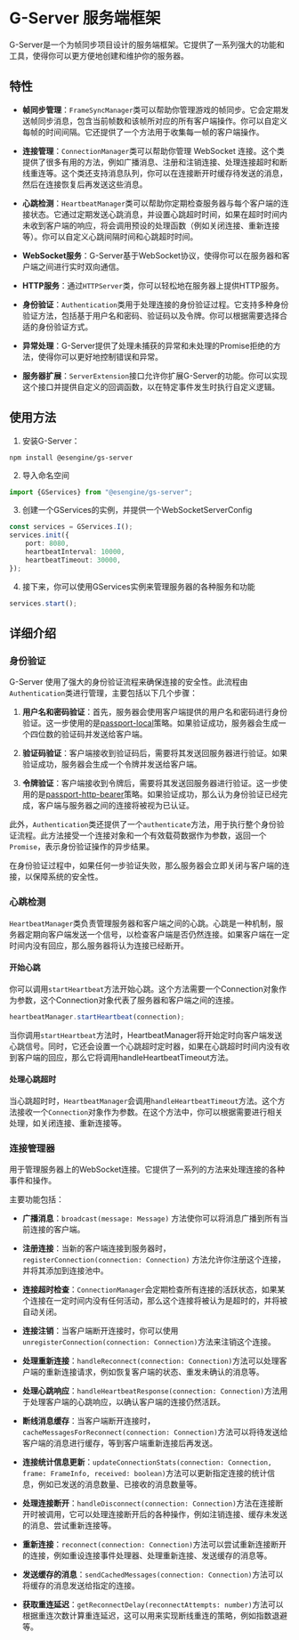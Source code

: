 # G-Server 服务端框架

G-Server是一个为帧同步项目设计的服务端框架。它提供了一系列强大的功能和工具，使得你可以更方便地创建和维护你的服务器。

## 特性

- **帧同步管理**：`FrameSyncManager`类可以帮助你管理游戏的帧同步。它会定期发送帧同步消息，包含当前帧数和该帧所对应的所有客户端操作。你可以自定义每帧的时间间隔。它还提供了一个方法用于收集每一帧的客户端操作。

- **连接管理**：`ConnectionManager`类可以帮助你管理 WebSocket 连接。这个类提供了很多有用的方法，例如广播消息、注册和注销连接、处理连接超时和断线重连等。这个类还支持消息队列，你可以在连接断开时缓存待发送的消息，然后在连接恢复后再发送这些消息。

- **心跳检测**：`HeartbeatManager`类可以帮助你定期检查服务器与每个客户端的连接状态。它通过定期发送心跳消息，并设置心跳超时时间，如果在超时时间内未收到客户端的响应，将会调用预设的处理函数（例如关闭连接、重新连接等）。你可以自定义心跳间隔时间和心跳超时时间。

- **WebSocket服务**：G-Server基于WebSocket协议，使得你可以在服务器和客户端之间进行实时双向通信。

- **HTTP服务**：通过`HTTPServer`类，你可以轻松地在服务器上提供HTTP服务。

- **身份验证**：`Authentication`类用于处理连接的身份验证过程。它支持多种身份验证方法，包括基于用户名和密码、验证码以及令牌。你可以根据需要选择合适的身份验证方式。

- **异常处理**：G-Server提供了处理未捕获的异常和未处理的Promise拒绝的方法，使得你可以更好地控制错误和异常。

- **服务器扩展**：`ServerExtension`接口允许你扩展G-Server的功能。你可以实现这个接口并提供自定义的回调函数，以在特定事件发生时执行自定义逻辑。

## 使用方法

1. 安装G-Server：
```
npm install @esengine/gs-server
```

2. 导入命名空间
```ts
import {GServices} from "@esengine/gs-server";
```

3. 创建一个GServices的实例，并提供一个WebSocketServerConfig

```ts
const services = GServices.I();
services.init({
    port: 8080,
    heartbeatInterval: 10000,
    heartbeatTimeout: 30000,
});
```

4. 接下来，你可以使用GServices实例来管理服务器的各种服务和功能

```ts
services.start();
```

## 详细介绍

### 身份验证

G-Server 使用了强大的身份验证流程来确保连接的安全性。此流程由`Authentication`类进行管理，主要包括以下几个步骤：

1. **用户名和密码验证**：首先，服务器会使用客户端提供的用户名和密码进行身份验证。这一步使用的是[passport-local](https://www.npmjs.com/package/passport-local)策略。如果验证成功，服务器会生成一个四位数的验证码并发送给客户端。

2. **验证码验证**：客户端接收到验证码后，需要将其发送回服务器进行验证。如果验证成功，服务器会生成一个令牌并发送给客户端。

3. **令牌验证**：客户端接收到令牌后，需要将其发送回服务器进行验证。这一步使用的是[passport-http-bearer](https://www.npmjs.com/package/passport-http-bearer)策略。如果验证成功，那么认为身份验证已经完成，客户端与服务器之间的连接将被视为已认证。

此外，`Authentication`类还提供了一个`authenticate`方法，用于执行整个身份验证流程。此方法接受一个连接对象和一个有效载荷数据作为参数，返回一个`Promise`，表示身份验证操作的异步结果。

在身份验证过程中，如果任何一步验证失败，那么服务器会立即关闭与客户端的连接，以保障系统的安全性。

### 心跳检测

`HeartbeatManager`类负责管理服务器和客户端之间的心跳。心跳是一种机制，服务器定期向客户端发送一个信号，以检查客户端是否仍然连接。如果客户端在一定时间内没有回应，那么服务器将认为连接已经断开。

#### 开始心跳
你可以调用`startHeartbeat`方法开始心跳。这个方法需要一个Connection对象作为参数，这个Connection对象代表了服务器和客户端之间的连接。

```ts
heartbeatManager.startHeartbeat(connection);
```
当你调用`startHeartbeat`方法时，HeartbeatManager将开始定时向客户端发送心跳信号。同时，它还会设置一个心跳超时定时器，如果在心跳超时时间内没有收到客户端的回应，那么它将调用handleHeartbeatTimeout方法。

#### 处理心跳超时
当心跳超时时，`HeartbeatManager`会调用`handleHeartbeatTimeout`方法。这个方法接收一个`Connection`对象作为参数。在这个方法中，你可以根据需要进行相关处理，如关闭连接、重新连接等。

### 连接管理器

用于管理服务器上的WebSocket连接。它提供了一系列的方法来处理连接的各种事件和操作。

主要功能包括：

- **广播消息**：`broadcast(message: Message)` 方法使你可以将消息广播到所有当前连接的客户端。

- **注册连接**：当新的客户端连接到服务器时，`registerConnection(connection: Connection)` 方法允许你注册这个连接，并将其添加到连接池中。

- **连接超时检查**：`ConnectionManager`会定期检查所有连接的活跃状态，如果某个连接在一定时间内没有任何活动，那么这个连接将被认为是超时的，并将被自动关闭。

- **连接注销**：当客户端断开连接时，你可以使用`unregisterConnection(connection: Connection)`方法来注销这个连接。

- **处理重新连接**：`handleReconnect(connection: Connection)`方法可以处理客户端的重新连接请求，例如恢复客户端的状态、重发未确认的消息等。

- **处理心跳响应**：`handleHeartbeatResponse(connection: Connection)`方法用于处理客户端的心跳响应，以确认客户端的连接仍然活跃。

- **断线消息缓存**：当客户端断开连接时，`cacheMessagesForReconnect(connection: Connection)`方法可以将待发送给客户端的消息进行缓存，等到客户端重新连接后再发送。

- **连接统计信息更新**：`updateConnectionStats(connection: Connection, frame: FrameInfo, received: boolean)`方法可以更新指定连接的统计信息，例如已发送的消息数量、已接收的消息数量等。

- **处理连接断开**：`handleDisconnect(connection: Connection)`方法在连接断开时被调用，它可以处理连接断开后的各种操作，例如注销连接、缓存未发送的消息、尝试重新连接等。

- **重新连接**：`reconnect(connection: Connection)`方法可以尝试重新连接断开的连接，例如重设连接事件处理器、处理重新连接、发送缓存的消息等。

- **发送缓存的消息**：`sendCachedMessages(connection: Connection)`方法可以将缓存的消息发送给指定的连接。

- **获取重连延迟**：`getReconnectDelay(reconnectAttempts: number)`方法可以根据重连次数计算重连延迟，这可以用来实现断线重连的策略，例如指数退避等。